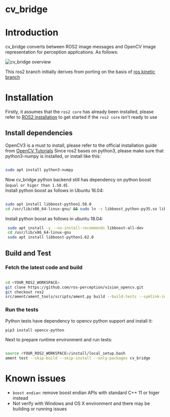 cv_bridge
==========

# Introduction 

cv_bridge converts between ROS2 image messages and OpenCV image representation for perception applications. As follows:

![cv_bridge overview](http://wiki.ros.org/cv_bridge?action=AttachFile&do=get&target=cvbridge.png)

This ros2 branch initially derives from porting on the basis of [ros kinetic branch](https://github.com/ros-perception/vision_opencv/tree/kinetic/cv_bridge)

# Installation

Firstly, it assumes that the `ros2 core` has already been installed, please refer to [ROS2 installation](https://github.com/ros2/ros2/wiki/Installation) to get started if the `ros2 core` isn't ready to use

## Install dependencies
OpenCV3 is a must to install, please refer to the official installation guide from [OpenCV Tutorials](http://docs.opencv.org/master/d9/df8/tutorial_root.html)
Since ros2 bases on python3, please make sure that python3-numpy is installed, or install like this:

```bash

sudo apt install python3-numpy

```

Now cv_bridge python backend still has dependency on python boost (`equal or higer than 1.58.0`).<br>
Install python boost as follows in Ubuntu 16.04:

```bash

sudo apt install libboost-python1.58.0
cd /usr/lib/x86_64-linux-gnu/ && sudo ln -s libboost_python-py35.so libboost_python3.so

```
Install python boost as follows in ubuntu 18.04:
```bash
 sudo apt install -y --no-install-recommends libboost-all-dev
 cd /usr/lib/x86_64-linux-gnu
 sudo apt install libboost-python1.62.0
```

## Build and Test

### Fetch the latest code and build 
```bash

cd <YOUR_ROS2_WORKSPACE>
git clone https://github.com/ros-perception/vision_opencv.git
git checkout ros2
src/ament/ament_tools/scripts/ament.py build --build-tests --symlink-install

```

### Run the tests
Python tests have dependency to opencv python support and install it:
```bash
pip3 install opencv-python

```
Next to prepare runtime environment and run tests:
```bash

source <YOUR_ROS2_WORKSPACE>/install/local_setup.bash
ament test --skip-build --skip-install --only-packages cv_bridge

```

# Known issues
* `boost endian`: remove boost endian APIs with standard C++ 11 or higer instead 
* Not verify with Windows and OS X environment and there may be building or running issues
